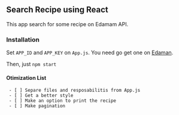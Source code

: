 
## Search Recipe using React

This app search for some recipe on Edamam API.

### Installation

  Set `APP_ID` and `APP_KEY` on `App.js`. You need go get one on [Edaman](https://www.edamam.com/).

  Then, just `npm start`

#### Otimization List
     - [ ] Separe files and resposabilitis from App.js
     - [ ] Get a better style
     - [ ] Make an option to print the recipe
     - [ ] Make pagination
